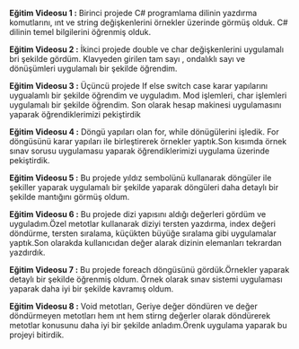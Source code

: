 **Eğitim Videosu 1 :** Birinci projede C# programlama dilinin yazdırma komutlarını, ınt ve string değişkenlerini örnekler üzerinde görmüş olduk. C# dilinin temel bilgilerini öğrenmiş olduk.

**Eğitim Videosu 2 :** İkinci projede double ve char değişkenlerini uygulamalı bri şekilde gördüm. Klavyeden girilen tam sayı , ondalıklı sayı ve dönüşümleri uygulamalı bir şekilde öğrendim.

**Eğitim Videosu 3 :** Üçüncü projede If else switch case karar yapılarını uygualamlı bir şekilde öğrendim ve uyguladım. Mod işlemleri, char işlemleri uygulamalı bir şekilde öğrendim. Son olarak hesap makinesi uygulamasını yaparak öğrendiklerimizi pekiştirdik

**Eğitim Videosu 4 :** Döngü yapıları olan for, while dönügülerini işledik. For döngüsünü karar yapıları ile birleştirerek örnekler yaptık.Son kısımda örnek sınav sorusu uygulamasu yaparak öğrendiklerimizi uygulama üzerinde pekiştirdik.

**Eğitim Videosu 5 :** Bu projede yıldız sembolünü kullanarak döngüler ile şekiller yaparak uygulamalı bir şekilde yaparak döngüleri daha detaylı bir şekilde mantığını görmüş oldum.

**Eğitim Videosu 6 :** Bu projede dizi yapısını aldığı değerleri gördüm ve uyguladım.Özel metotlar kullanarak diziyi tersten yazdırma, index değeri döndürme, tersten sıralama, küçükten büyüğe sıralama gibi uygulamalar yaptık.Son olarakda kullanıcıdan değer alarak dizinin elemanları tekrardan yazdırdık.

**Eğitim Videosu 7 :** Bu projede foreach döngüsünü gördük.Örnekler yaparak detaylı bir şekilde öğrenmiş oldum. Örnek olarak sınav sistemi uygulaması yaparak daha iyi bir şekilde kavramış oldum.

**Eğitim Videosu 8 :** Void metotları, Geriye değer döndüren  ve değer döndürmeyen metotları hem ınt hem stirng değerler olarak döndürerek metotlar konusunu daha iyi bir şekilde anladım.Örenk uygulama yaparak bu projeyi bitirdik. 
